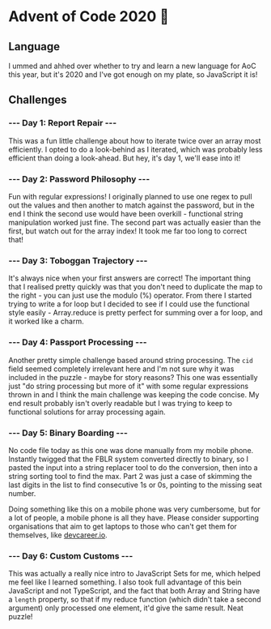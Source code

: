 # Advent of Code 2020 🎄

## Language

I ummed and ahhed over whether to try and learn a new language for AoC this year, but it's 2020 and I've got enough on my plate, so
JavaScript it is!

## Challenges

### --- Day 1: Report Repair ---

This was a fun little challenge about how to iterate twice over an array most efficiently. I opted to do a look-behind as I iterated,
which was probably less efficient than doing a look-ahead. But hey, it's day 1, we'll ease into it!

### --- Day 2: Password Philosophy ---

Fun with regular expressions! I originally planned to use one regex to pull out the values and then another to match against the
password, but in the end I think the second use would have been overkill - functional string manipulation worked just fine. The
second part was actually easier than the first, but watch out for the array index! It took me far too long to correct that!

### --- Day 3: Toboggan Trajectory ---

It's always nice when your first answers are correct! The important thing that I realised pretty quickly was that you don't need to
duplicate the map to the right - you can just use the modulo (%) operator. From there I started trying to write a for loop but I
decided to see if I could use the functional style easily - Array.reduce is pretty perfect for summing over a for loop, and it worked
like a charm.

### --- Day 4: Passport Processing ---

Another pretty simple challenge based around string processing. The `cid` field seemed completely irrelevant here and I'm not sure
why it was included in the puzzle - maybe for story reasons? This one was essentially just "do string processing but more of it" with
some regular expressions thrown in and I think the main challenge was keeping the code concise. My end result probably isn't overly
readable but I was trying to keep to functional solutions for array processing again.

### --- Day 5: Binary Boarding ---

No code file today as this one was done manually from my mobile phone. Instantly twigged that the FBLR system converted directly to
binary, so I pasted the input into a string replacer tool to do the conversion, then into a string sorting tool to find the max. Part
2 was just a case of skimming the last digits in the list to find consecutive 1s or 0s, pointing to the missing seat number.

Doing something like this on a mobile phone was very cumbersome, but for a lot of people, a mobile phone is all they have. Please
consider supporting organisations that aim to get laptops to those who can't get them for themselves, like [devcareer.io](devcareer.io).

### --- Day 6: Custom Customs ---

This was actually a really nice intro to JavaScript Sets for me, which helped me feel like I learned something. I also took full
advantage of this bein JavaScript and not TypeScript, and the fact that both Array and String have a `length` property, so that if my
reduce function (which didn't take a second argument) only processed one element, it'd give the same result. Neat puzzle!